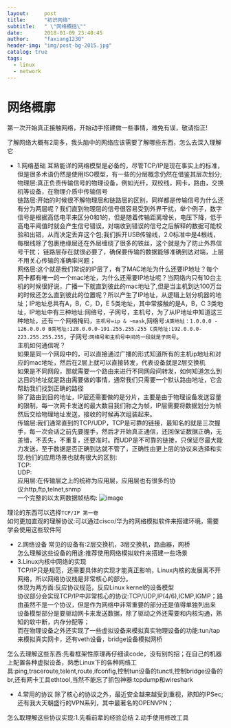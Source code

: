 ```yaml
---
layout:     post
title:      "初识网络"
subtitle:   " \"网络概括\""
date:       2018-01-09 23:40:45
author:     "faxiang1230"
header-img: "img/post-bg-2015.jpg"
catalog: true
tags:
  - linux
  - network
---
```


# 网络概廓
第一次开始真正接触网络，开始动手搭建做一些事情，难免有误，敬请指正!

了解网络大概有2周多，我头脑中的网络应该需要了解哪些东西，怎么去深入理解它

- 1.网络基础
耳熟能详的网络模型是必备的，尽管TCP/IP是现在事实上的标准，但是很多术语仍然是使用ISO模型，有一些的分层概念仍然在借鉴其层次划分;  
物理层:真正负责传输信号的物理设备，例如光纤，双绞线，网卡，路由，交换机等设备，在物理介质中传输信号  
链路层:开始的时候很不解物理层和链路层的区别，同样都是传输信号为什么还有分为两层呢？我们直到物理层的信号很容易受到外界干扰，举个例子，数字信号是根据高低电平来区分0和1的，但是随着传输距离增长，电压下降，低于高电平阈值时就会产生信号错误，对端收到错误的信号之后解释的数据可能校验和出错，从而决定丢弃这个包;我们拆开USB传输线，2.0标准中是4根线，每根线除了包裹绝缘层还在外层缠绕了很多的铁丝，这个就是为了防止外界信号干扰；
链路层存在就很必要了，确保要传输的数据能够准确到达对端，上层不用关心传输的准确率问题；  
网络层:这个就是我们常说的IP层了，有了MAC地址为什么还要IP地址？每个网卡都有唯一的一个mac地址，为什么还需要IP地址呢？当网络内只有10台主机的时候很好说，广播一下就直到彼此的mac地址了,但是当主机到达100万台的时候还怎么直到彼此的位置呢？所以产生了IP地址，从逻辑上划分机器的地址；IP地址总共有A，B，C，D，E 5类地址，其中常接触的是A，B，C 3类地址，IP地址中有三种地址:网络号，子网号，主机号，为了从IP地址中知道这三种地址，还有一个网络掩码，`主机号=ip & ~mask`,网络号:`A类地址：1.0.0.0 - 126.0.0.0 B类地址:128.0.0.0-191.255.255.255 C类地址:192.0.0.0-223.255.255.255`，子网号:`网络号和主机号中间的一段就是子网号`。  
主机如何通信呢？  
如果是同一个网段中的，可以直接通过广播的形式知道所有的主机ip地址和对应的mac地址，然后在2层上就可以直接转发，代表设备就是2层交换机  
如果是不同网段，那就需要一个路由来进行不同网段间转发，如何知道怎么到达目的地址就是路由需要做的事情，通常我们只需要一个默认路由地址，它会帮助我们找到正确的路径  
除了路由到目的地址，IP层还需要做的是分片，主要是由于物理设备发送容量的限制，每一次网卡发送的最大数目我们称之为帧，IP层需要将数据划分为帧然后交给物理地址发送，接收的时候再次组装起来。  
传输层:我们通常直到的TCP/UDP，TCP是可靠的链接，最知名的就是三次握手，每一次会话之前先要握手，然后才开始真正通信，还回保证数据正确，无差错，不丢失，不重复，还要准时。而UDP是不可靠的链接，只保证尽最大能力发送，至于数据是否正确到达就不管了，正确性由更上层的协议来选择和实现.他们的应用场景也就有很大的区别:  
TCP:  
UDP:  
应用层:在传输层之上的统称为应用层，应用层也有很多的协议:http,ftp,telnet,snmp  
一个完整的以太网数据帧结构:
![image]()

理论的东西可以选择`TCP/IP 第一卷`  
如何更加直观的理解协议:可以通过cisco/华为的网络模拟软件来搭建环境，需要学会使用这些软件阿  

- 2.网络设备
常见的设备有:2层交换机，3层交换机，路由器，网桥  
怎么理解这些设备的用途:推荐使用网络模拟软件来搭建一些场景
- 3.Linux内核中网络的实现  
TCP/IP只是规范，还需要具体的实现才能真正影响，Linux内核的发展离不开网络，所以网络协议栈是非常核心的部分。  
体现为两方面:反应协议规范，反应Linux kernel的设备模型  
协议部分会实现TCP/IP中非常核心的协议:TCP/UDP,IP(4/6),ICMP,IGMP；路由虽然不是一个协议，但是作为网络中非常重要的部分还是值得单独列出来  
设备模型部分是要驱动网卡来发送数据，除了驱动之外还需要和内核沟通，熟知的软中断，内存分配等；  
而在物理设备之外还实现了一些虚拟设备来模拟真实物理设备的功能:tun/tap来模拟真实网卡，还有veth设备，bridge设备模拟网桥  

怎么去理解这些东西:先看框架性原理再仔细读code，没有别的招；在自己的机器上配置各种虚拟设备，熟悉Linux下的各种网络工具:ping,traceroute,telent,route,ifconfig,控制tun设备的tunctl,控制bridge设备的br,还有网卡工具ethtool,当然不能忘了抓包神器:tcpdump和wireshark
- 4.常用的协议
除了核心的协议之外，最近安全越来越受到重视，熟知的IPSec;还有我大天朝盛行的VPN系列，其中最著名的OPENVPN；

怎么取理解这些协议实现:1.先看前辈的经验总结 2.动手使用修改工具
